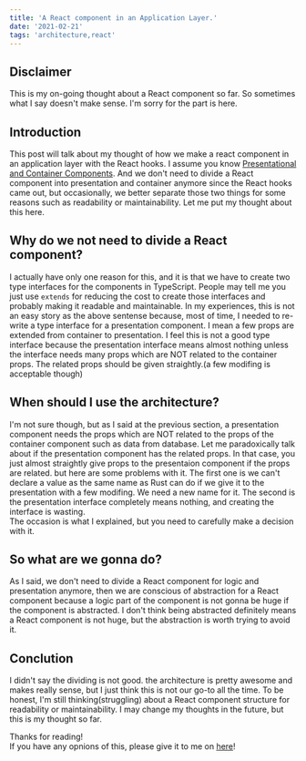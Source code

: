```yaml
---
title: 'A React component in an Application Layer.'
date: '2021-02-21'
tags: 'architecture,react'
---
```


## Disclaimer

This is my on-going thought about a React component so far. So sometimes what I say doesn't make sense. I'm sorry for the part is here.

## Introduction

This post will talk about my thought of how we make a react component in an application layer with the React hooks. I assume you know [Presentational and Container Components](https://medium.com/@dan_abramov/smart-and-dumb-components-7ca2f9a7c7d0). And we don't need to divide a React component into presentation and container anymore since the React hooks came out, but occasionally, we better separate those two things for some reasons such as readability or maintainability. Let me put my thought about this here.

## Why do we not need to divide a React component?

I actually have only one reason for this, and it is that we have to create two type interfaces for the components in TypeScript. People may tell me you just use `extends` for reducing the cost to create those interfaces and probably making it readable and maintainable. In my experiences, this is not an easy story as the above sentense because, most of time, I needed to re-write a type interface for a presentation component. I mean a few props are extended from container to presentation. I feel this is not a good type interface because the presentation interface means almost nothing unless the interface needs many props which are NOT related to the container props. The related props should be given straightly.(a few modifing is acceptable though)

## When should I use the architecture?

I'm not sure though, but as I said at the previous section, a presentation component needs the props which are NOT related to the props of the container component such as data from database. Let me paradoxically talk about if the presentation component has the related props. In that case, you just almost straightly give props to the presentaion component if the props are related. but here are some problems with it. The first one is we can't declare a value as the same name as Rust can do if we give it to the presentation with a few modifing. We need a new name for it. The second is the presentation interface completely means nothing, and creating the interface is wasting.  
The occasion is what I explained, but you need to carefully make a decision with it.

## So what are we gonna do?

As I said, we don't need to divide a React component for logic and presentation anymore, then we are conscious of abstraction for a React component because a logic part of the component is not gonna be huge if the component is abstracted. I don't think being abstracted definitely means a React component is not huge, but the abstraction is worth trying to avoid it.

## Conclution

I didn't say the dividing is not good. the architecture is pretty awesome and makes really sense, but I just think this is not our go-to all the time. To be honest, I'm still thinking(struggling) about a React component structure for readability or maintainability. I may change my thoughts in the future, but this is my thought so far.  

Thanks for reading!  
If you have any opnions of this, please give it to me on [here](https://github.com/tkeiyama/thomathoughts/issues)!  
